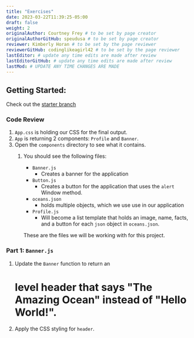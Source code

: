 ```yaml
---
title: "Exercises"
date: 2023-03-22T11:39:25-05:00
draft: false
weight: 2
originalAuthor: Courtney Frey # to be set by page creator
originalAuthorGitHub: speudusa # to be set by page creator
reviewer: Kimberly Horan # to be set by the page reviewer
reviewerGitHub: codinglikeagirl42 # to be set by the page reviewer
lastEditor: # update any time edits are made after review
lastEditorGitHub: # update any time edits are made after review
lastMod: # UPDATE ANY TIME CHANGES ARE MADE
---
```


## Getting Started:
Check out the [starter branch](https://github.com/LaunchCodeEducation/react-exercises-and-studios/tree/exercises2-starter)

### Code Review
1. `App.css` is holding our CSS for the final output.  
1. `App` is returning 2 components: `Profile` and `Banner`.
1. Open the `components` directory to see what it contains.
   1. You should see the following files:
      - `Banner.js`
         - Creates a banner for the application
      - `Button.js`
         - Creates a button for the application that uses the `alert` Window method.
      - `oceans.json`
         - holds multiple objects, which we use use in our application
      - `Profile.js`
         - Will become a list template that holds an image, name, facts, and a button for each `json` object in `oceans.json`.

      These are the files we will be working with for this project.

### Part 1: `Banner.js`
1. Update the `Banner` function to return an <h1> level header that says "The Amazing Ocean" instead of "Hello World!".  
1. Apply the CSS styling for `header`.



